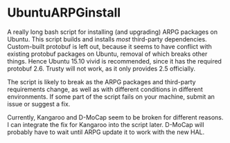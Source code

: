 # UbuntuARPGinstall
A really long bash script for installing (and upgrading) ARPG packages on Ubuntu.
This script builds and installs *most* third-party dependencies. Custom-built protobuf is left out, because it seems to have conflict with existing protobuf packages on Ubuntu, removal of which breaks other things. Hence Ubuntu 15.10 vivid is recommended, since it has the required protobuf 2.6. Trusty will not work, as it only provides 2.5 officially.

The script is likely to break as the ARPG packages and third-party requirements change, as well as with different conditions in different environments. If some part of the script fails on your machine, submit an issue or suggest a fix.

Currently, Kangaroo and D-MoCap seem to be broken for different reasons. I can integrate the fix for Kangaroo into the script later. D-MoCap will probably have to wait until ARPG update it to work with the new HAL.

